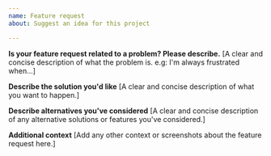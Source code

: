 ```yaml
---
name: Feature request
about: Suggest an idea for this project

---
```


**Is your feature request related to a problem? Please describe.**
[A clear and concise description of what the problem is. e.g: I'm always frustrated when...]

**Describe the solution you'd like**
[A clear and concise description of what you want to happen.]

**Describe alternatives you've considered**
[A clear and concise description of any alternative solutions or features you've considered.]

**Additional context**
[Add any other context or screenshots about the feature request here.]
